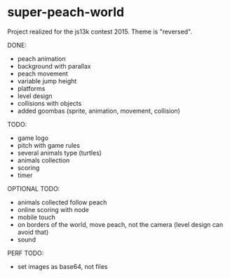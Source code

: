 # super-peach-world

Project realized for the js13k contest 2015. Theme is "reversed".

DONE:
- peach animation
- background with parallax
- peach movement
- variable jump height
- platforms
- level design
- collisions with objects
- added goombas (sprite, animation, movement, collision)

TODO:
- game logo
- pitch with game rules
- several animals type (turtles)
- animals collection
- scoring
- timer

OPTIONAL TODO:
- animals collected follow peach
- online scoring with node
- mobile touch
- on borders of the world, move peach, not the camera (level design can avoid that)
- sound

PERF TODO:
- set images as base64, not files
